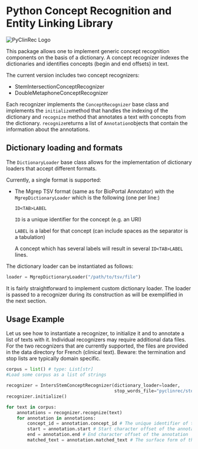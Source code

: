 # Python Concept Recognition and Entity Linking Library

![PyClinRec Logo](https://raw.githubusercontent.com/twktheainur/pyclinrec/master/resources/pyclinrec_logo.png)


This package allows one to implement generic concept recognition components on the basis of a dictionary. A concept recognizer indexes the dictionaries and identifies concepts (begin and end offsets) in text. 



The current version includes two concept recognizers:

- StemIntersectionConceptRecognizer
- DoubleMetaphoneConceptRecognizer



Each recognizer implements the `ConceptRecognizer` base class and implements the `initialize`method that handles the indexing of the dictionary and `recognize` method that annotates a text with concepts from the dictionary.  `recognize`returns a list of `Annotation`objects that contain the information about the annotations. 



## Dictionary loading and formats

The `DictionaryLoader` base class allows for the implementation of dictionary loaders that accept different formats. 

Currently, a single format is supported: 

* The Mgrep TSV format (same as for BioPortal Annotator) with the `MgrepDictionaryLoader` which is the following (one per line:)

  `ID<TAB>LABEL`

  `ID` is a unique identifier for the concept (e.g. an URI)

  `LABEL` is a label for that concept (can include spaces as the separator is a tabulation)

  A concept which has several labels will result in several `ID<TAB>LABEL` lines. 

The dictionary loader can be instantiated as follows:

``````python
loader = MgrepDictionaryLoader("/path/to/tsv/file")
``````

It is fairly straightforward to implement custom dictionary loader. The loader is passed to a recognizer during its construction as will be exemplified in the next section. 



## Usage Example 

 Let us see how to instantiate a recognizer, to initialize it and to annotate a list of texts with it. Individual recognizers may require additional data files. For the two recognizers that are currently supported, the files are provided in the data directory for French (clinical text). Beware: the termination and stop lists are typically domain specific. 

```python
corpus = list() # type: List[str]
#Load some corpus as a list of strings

recognizer = IntersStemConceptRecognizer(dictionary_loader=loader,
                                         stop_words_file="pyclinrec/stopwordsfr.txt",                                 termination_terms_file="pyclinrec/termination_termsfr.txt")
recognizer.initialize()

for text in corpus: 
    annotations = recognizer.recognize(text)
    for annotation in annotations:
        concept_id = annotation.concept_id # The unique identifier of the matching concept as defined in the dictionary
        start = annotation.start # Start character offset of the annotation
        end = annotation.end # End character offset of the annotation
        matched_text = annotation.matched_text # The surface form of the text matching te annotation
        
```
